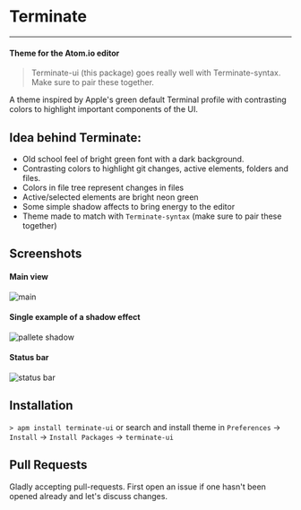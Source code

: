 # Terminate   
---
#### Theme for the Atom.io editor

> Terminate-ui (this package) goes really well with Terminate-syntax. Make sure to pair these together.

A theme inspired by Apple's green default Terminal profile with contrasting colors to highlight important components of the UI.

## Idea behind Terminate:
- Old school feel of bright green font with a dark background.
- Contrasting colors to highlight git changes, active elements, folders and files.
 - Colors in file tree represent changes in files
 - Active/selected elements are bright neon green
- Some simple shadow affects to bring energy to the editor
- Theme made to match with `Terminate-syntax` (make sure to pair these together)

## Screenshots
#### Main view
![main](https://cloud.githubusercontent.com/assets/14797743/20470446/a186741e-af5d-11e6-9cde-94a90804f15b.png)
#### Single example of a shadow effect
![pallete shadow](https://cloud.githubusercontent.com/assets/14797743/20470447/a187907e-af5d-11e6-9795-2f77817189aa.png)
#### Status bar
![status bar](https://cloud.githubusercontent.com/assets/14797743/20470445/a18578d4-af5d-11e6-846b-832d201b870e.png)


## Installation
`> apm install terminate-ui` or search and install theme in `Preferences` -> `Install` -> `Install Packages` -> `terminate-ui`

## Pull Requests
Gladly accepting pull-requests. First open an issue if one hasn't been opened already and let's discuss changes.
